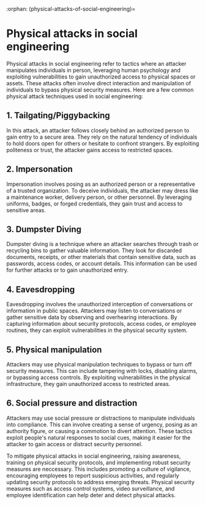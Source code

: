 :orphan:
(physical-attacks-of-social-engineering)=

# Physical attacks in social engineering

Physical attacks in social engineering refer to tactics where an attacker manipulates individuals in person, leveraging human psychology and exploiting vulnerabilities to gain unauthorized access to physical spaces or assets. These attacks often involve direct interaction and manipulation of individuals to bypass physical security measures. Here are a few common physical attack techniques used in social engineering:

## 1.	Tailgating/Piggybacking

In this attack, an attacker follows closely behind an authorized person to gain entry to a secure area. They rely on the natural tendency of individuals to hold doors open for others or hesitate to confront strangers. By exploiting politeness or trust, the attacker gains access to restricted spaces.

## 2.	Impersonation

Impersonation involves posing as an authorized person or a representative of a trusted organization. To deceive individuals, the attacker may dress like a maintenance worker, delivery person, or other personnel. By leveraging uniforms, badges, or forged credentials, they gain trust and access to sensitive areas.

## 3.	Dumpster Diving

Dumpster diving is a technique where an attacker searches through trash or recycling bins to gather valuable information. They look for discarded documents, receipts, or other materials that contain sensitive data, such as passwords, access codes, or account details. This information can be used for further attacks or to gain unauthorized entry.

## 4.	Eavesdropping 

Eavesdropping involves the unauthorized interception of conversations or information in public spaces. Attackers may listen to conversations or gather sensitive data by observing and overhearing interactions. By capturing information about security protocols, access codes, or employee routines, they can exploit vulnerabilities in the physical security system.

## 5.	Physical manipulation

Attackers may use physical manipulation techniques to bypass or turn off security measures. This can include tampering with locks, disabling alarms, or bypassing access controls. By exploiting vulnerabilities in the physical infrastructure, they gain unauthorized access to restricted areas.

## 6.	Social pressure and distraction
Attackers may use social pressure or distractions to manipulate individuals into compliance. This can involve creating a sense of urgency, posing as an authority figure, or causing a commotion to divert attention. These tactics exploit people's natural responses to social cues, making it easier for the attacker to gain access or distract security personnel.

To mitigate physical attacks in social engineering, raising awareness, training on physical security protocols, and implementing robust security measures are neccessary. This includes promoting a culture of vigilance, encouraging employees to report suspicious activities, and regularly updating security protocols to address emerging threats. Physical security measures such as access control systems, video surveillance, and employee identification can help deter and detect physical attacks.
